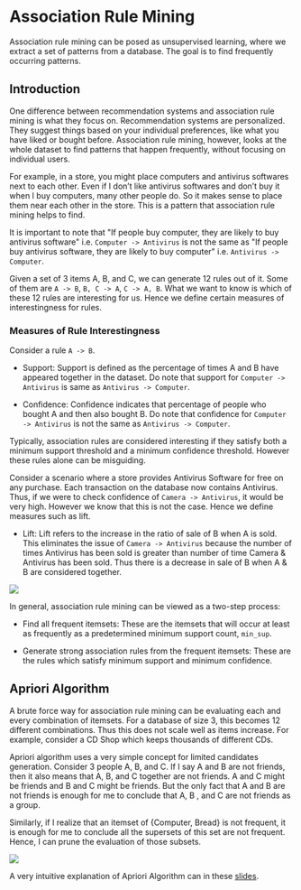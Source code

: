# Association Rule Mining

Association rule mining can be posed as unsupervised learning, where we extract a set of patterns from a database. The goal is to find frequently occurring patterns.

## Introduction

One difference between recommendation systems and association rule mining is what they focus on. Recommendation systems are personalized. They suggest things based on your individual preferences, like what you have liked or bought before. Association rule mining, however, looks at the whole dataset to find patterns that happen frequently, without focusing on individual users.

For example, in a store, you might place computers and antivirus softwares next to each other. Even if I don’t like antivirus softwares and don’t buy it when I buy computers, many other people do. So it makes sense to place them near each other in the store. This is a pattern that association rule mining helps to find.

It is important to note that "If people buy computer, they are likely to buy antivirus software" i.e. `Computer -> Antivirus` is not the same as "If people buy antivirus software, they are likely to buy computer" i.e. `Antivirus -> Computer`.

Given a set of 3 items A, B, and C, we can generate 12 rules out of it. Some of them are `A -> B`, `B, C -> A`, `C -> A, B`. What we want to know is which of these 12 rules are interesting for us. Hence we define certain measures of interestingness for rules. 

### Measures of Rule Interestingness 

Consider a rule `A -> B`.

* Support: Support is defined as the percentage of times A and B have appeared together in the dataset. Do note that support for `Computer -> Antivirus` is same as `Antivirus -> Computer`. 

* Confidence: Confidence indicates that percentage of people who bought A and then also bought B. Do note that confidence for `Computer -> Antivirus` is not the same as `Antivirus -> Computer`. 

Typically, association rules are considered interesting if they satisfy both a minimum support threshold and a minimum confidence threshold. However these rules alone can be misguiding.

Consider a scenario where a store provides Antivirus Software for free on any purchase. Each transaction on the database now contains Antivirus. Thus, if we were to check confidence of `Camera -> Antivirus`, it would be very high. However we know that this is not the case. Hence we define measures such as lift.

* Lift: Lift refers to the increase in the ratio of sale of B when A is sold. This eliminates the issue of `Camera -> Antivirus` because the number of times Antivirus has been sold is greater than number of time Camera & Antivirus has been sold. Thus there is a decrease in sale of B when A & B are considered together.

<img src="../assets/img/interestingness-rules.png">

In general, association rule mining can be viewed as a two-step process:

* Find all frequent itemsets: These are the itemsets that will occur at least as frequently as a predetermined minimum support count, `min_sup`.

* Generate strong association rules from the frequent itemsets: These are the rules which satisfy minimum support and minimum confidence.

## Apriori Algorithm

A brute force way for association rule mining can be evaluating each and every combination of itemsets. For a database of size 3, this becomes 12 different combinations. Thus this does not scale well as items increase. For example, consider a CD Shop which keeps thousands of different CDs. 

Apriori algorithm uses a very simple concept for limited candidates generation. Consider 3 people A, B, and C. If I say A and B are not friends, then it also means that A, B, and C together are not friends. A and C might be friends and B and C might be friends. But the only fact that A and B are not friends is enough for me to conclude that A, B , and C are not friends as a group.

Similarly, if I realize that an itemset of {Computer, Bread} is not frequent, it is enough for me to conclude all the supersets of this set are not frequent. Hence, I can prune the evaluation of those subsets.

<img src="../assets/img/apriori-pruning.png">

A very intuitive explanation of Apriori Algorithm can in these <a href="https://www.youtube.com/watch?v=eOOhn9CX2qU">slides</a>.